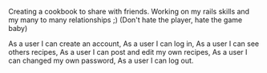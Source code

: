 Creating a cookbook to share with friends.
Working on my rails skills and my many to many relationships ;)
(Don't hate the player, hate the game baby)

As a user I can create an account,
As a user I can log in,
As a user I can see others recipes,
As a user I can post and edit my own recipes,
As a user I can changed my own password,
As a user I can log out.
